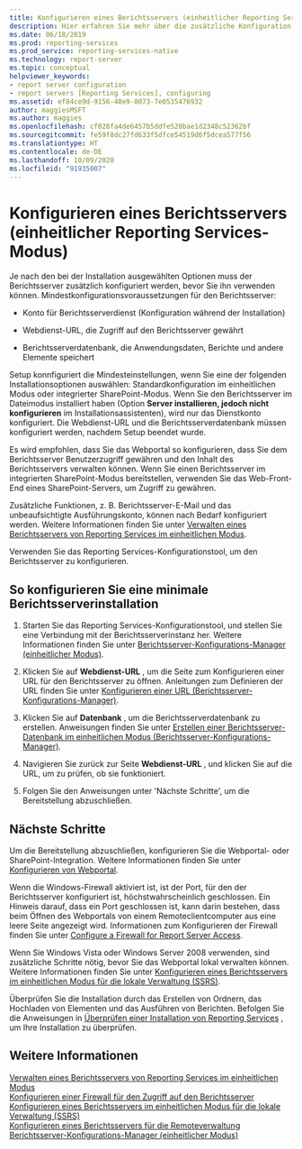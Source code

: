 ```yaml
---
title: Konfigurieren eines Berichtsservers (einheitlicher Reporting Services-Modus) | Microsoft-Dokumentation
description: Hier erfahren Sie mehr über die zusätzliche Konfiguration für den SQL Server-Berichtsserver, der von den während der Installation ausgewählten Optionen abhängig ist.
ms.date: 06/18/2019
ms.prod: reporting-services
ms.prod_service: reporting-services-native
ms.technology: report-server
ms.topic: conceptual
helpviewer_keywords:
- report server configuration
- report servers [Reporting Services], configuring
ms.assetid: ef84ce9d-9156-48e9-8073-7e0535476932
author: maggiesMSFT
ms.author: maggies
ms.openlocfilehash: cf028fa4de6457b5ddfe520bae1d2348c52362bf
ms.sourcegitcommit: fe59f8dc27fd633f5dfce54519d6f5dcea577f56
ms.translationtype: HT
ms.contentlocale: de-DE
ms.lasthandoff: 10/09/2020
ms.locfileid: "91935007"
---
```

# <a name="configure-a-report-server-reporting-services-native-mode"></a>Konfigurieren eines Berichtsservers (einheitlicher Reporting Services-Modus)
  Je nach den bei der Installation ausgewählten Optionen muss der Berichtsserver zusätzlich konfiguriert werden, bevor Sie ihn verwenden können. Mindestkonfigurationsvoraussetzungen für den Berichtsserver:  
  
-   Konto für Berichtsserverdienst (Konfiguration während der Installation)  
  
-   Webdienst-URL, die Zugriff auf den Berichtsserver gewährt  
  
-   Berichtsserverdatenbank, die Anwendungsdaten, Berichte und andere Elemente speichert  
  
 Setup konnfiguriert die Mindesteinstellungen, wenn Sie eine der folgenden Installationsoptionen auswählen: Standardkonfiguration im einheitlichen Modus oder integrierter SharePoint-Modus. Wenn Sie den Berichtsserver im Dateimodus installiert haben (Option **Server installieren, jedoch nicht konfigurieren** im Installationsassistenten), wird nur das Dienstkonto konfiguriert. Die Webdienst-URL und die Berichtsserverdatenbank müssen konfiguriert werden, nachdem Setup beendet wurde.  
  
Es wird empfohlen, dass Sie das Webportal so konfigurieren, dass Sie dem Berichtsserver Benutzerzugriff gewähren und den Inhalt des Berichtsservers verwalten können. Wenn Sie einen Berichtsserver im integrierten SharePoint-Modus bereitstellen, verwenden Sie das Web-Front-End eines SharePoint-Servers, um Zugriff zu gewähren.  
  
 Zusätzliche Funktionen, z. B. Berichtsserver-E-Mail und das unbeaufsichtigte Ausführungskonto, können nach Bedarf konfiguriert werden. Weitere Informationen finden Sie unter [Verwalten eines Berichtsservers von Reporting Services im einheitlichen Modus](../../reporting-services/report-server/manage-a-reporting-services-native-mode-report-server.md).  
  
 Verwenden Sie das Reporting Services-Konfigurationstool, um den Berichtsserver zu konfigurieren.  
  
## <a name="to-minimally-configure-a-report-server-installation"></a>So konfigurieren Sie eine minimale Berichtsserverinstallation  
  
1.  Starten Sie das Reporting Services-Konfigurationstool, und stellen Sie eine Verbindung mit der Berichtsserverinstanz her. Weitere Informationen finden Sie unter [Berichtsserver-Konfigurations-Manager &#40;einheitlicher Modus&#41;](../../reporting-services/install-windows/reporting-services-configuration-manager-native-mode.md).  
  
2.  Klicken Sie auf **Webdienst-URL** , um die Seite zum Konfigurieren einer URL für den Berichtsserver zu öffnen. Anleitungen zum Definieren der URL finden Sie unter [Konfigurieren einer URL &#40;Berichtsserver-Konfigurations-Manager&#41;](../../reporting-services/install-windows/configure-a-url-ssrs-configuration-manager.md).  
  
3.  Klicken Sie auf **Datenbank** , um die Berichtsserverdatenbank zu erstellen. Anweisungen finden Sie unter [Erstellen einer Berichtsserver-Datenbank im einheitlichen Modus &#40;Berichtsserver-Konfigurations-Manager&#41;](../../reporting-services/install-windows/ssrs-report-server-create-a-native-mode-report-server-database.md).  
  
4.  Navigieren Sie zurück zur Seite **Webdienst-URL** , und klicken Sie auf die URL, um zu prüfen, ob sie funktioniert.  
  
5.  Folgen Sie den Anweisungen unter 'Nächste Schritte', um die Bereitstellung abzuschließen.  
  
## <a name="next-steps"></a>Nächste Schritte  
 Um die Bereitstellung abzuschließen, konfigurieren Sie die Webportal- oder SharePoint-Integration. Weitere Informationen finden Sie unter [Konfigurieren von Webportal](../../reporting-services/report-server/configure-web-portal.md).  
  
 Wenn die Windows-Firewall aktiviert ist, ist der Port, für den der Berichtsserver konfiguriert ist, höchstwahrscheinlich geschlossen. Ein Hinweis darauf, dass ein Port geschlossen ist, kann darin bestehen, dass beim Öffnen des Webportals von einem Remoteclientcomputer aus eine leere Seite angezeigt wird. Informationen zum Konfigurieren der Firewall finden Sie unter [Configure a Firewall for Report Server Access](../../reporting-services/report-server/configure-a-firewall-for-report-server-access.md).  
  
 Wenn Sie Windows Vista oder Windows Server 2008 verwenden, sind zusätzliche Schritte nötig, bevor Sie das Webportal lokal verwalten können. Weitere Informationen finden Sie unter [Konfigurieren eines Berichtsservers im einheitlichen Modus für die lokale Verwaltung &#40;SSRS&#41;](../../reporting-services/report-server/configure-a-native-mode-report-server-for-local-administration-ssrs.md).  
  
 Überprüfen Sie die Installation durch das Erstellen von Ordnern, das Hochladen von Elementen und das Ausführen von Berichten. Befolgen Sie die Anweisungen in [Überprüfen einer Installation von Reporting Services](../../reporting-services/install-windows/verify-a-reporting-services-installation.md) , um Ihre Installation zu überprüfen.  
  
## <a name="see-also"></a>Weitere Informationen  
 [Verwalten eines Berichtsservers von Reporting Services im einheitlichen Modus](../../reporting-services/report-server/manage-a-reporting-services-native-mode-report-server.md)   
 [Konfigurieren einer Firewall für den Zugriff auf den Berichtsserver](../../reporting-services/report-server/configure-a-firewall-for-report-server-access.md)   
 [Konfigurieren eines Berichtsservers im einheitlichen Modus für die lokale Verwaltung (SSRS)](../../reporting-services/report-server/configure-a-native-mode-report-server-for-local-administration-ssrs.md)   
 [Konfigurieren eines Berichtsservers für die Remoteverwaltung](../../reporting-services/report-server/configure-a-report-server-for-remote-administration.md)   
 [Berichtsserver-Konfigurations-Manager &#40;einheitlicher Modus&#41;](../../reporting-services/install-windows/reporting-services-configuration-manager-native-mode.md)  
  
